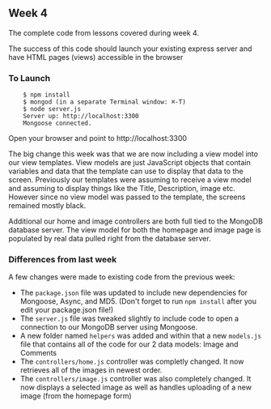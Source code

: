 ## Week 4

The complete code from lessons covered during week 4.

The success of this code should launch your existing express server and have HTML pages (views) accessible in the browser

### To Launch

```
    $ npm install
    $ mongod (in a separate Terminal window: ⌘-T)
    $ node server.js
    Server up: http://localhost:3300
    Mongoose connected.
```

Open your browser and point to http://localhost:3300

The big change this week was that we are now including a view model into our view templates.  View models are just JavaScript objects that contain variables and data that the template can use to display that data to the screen.  Previously our templates were assuming to receive a view model and assuming to display things like the Title, Description, image etc.  However since no view model was passed to the template, the screens remained mostly black.

Additional our home and image controllers are both full tied to the MongoDB database server.  The view model for both the homepage and image page is populated by real data pulled right from the database server.

### Differences from last week

A few changes were made to existing code from the previous week:

* The `package.json` file was updated to include new dependencies for Mongoose, Async, and MD5. (Don't forget to run `npm install` after you edit your package.json file!)
* The `server.js` file was tweaked slightly to include code to open a connection to our MongoDB server using Mongoose.
* A new folder named `helpers` was added and within that a new `models.js` file that contains all of the code for our 2 data models: Image and Comments
* The `controllers/home.js` controller was completly changed.  It now retrieves all of the images in newest order.
* The `controllers/image.js` controller was also completely changed.  It now displays a selected image as well as handles uploading of a new image (from the homepage form)

